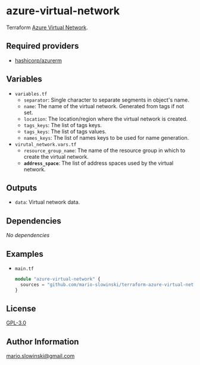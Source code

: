azure-virtual-network
=======================

Terraform [Azure Virtual Network](https://learn.microsoft.com/en-us/azure/virtual-network/virtual-networks-overview).

Required providers
------------------

* [hashicorp/azurerm](https://registry.terraform.io/providers/hashicorp/azurerm/latest/docs)

Variables
--------------

* `variables.tf`
  * `separator`: Single character to separate segments in object's name.
  * `name`: The name of the virtual network. Generated from tags if not set.
  * `location`: The location/region where the virtual network is created.
  * `tags_keys`: The list of tags keys.
  * `tags_keys`: The list of tags values.
  * `names_keys`: The list of names keys to be used for name generation.
* `virutal_network.vars.tf`
  * `resource_group_name`: The name of the resource group in which to create the virtual network.
  * **`address_space`**: The list of address spaces used by the virtual network.

Outputs
--------------

* `data`: Virtual network data.

Dependencies
------------

*No* *dependencies*

Examples
--------

* `main.tf`

  ```terraform
  module "azure-virtual-network" {
    sources = "github.com/mario-slowinski/terraform-azure-virtual-network"
  }
  ```

License
-------

[GPL-3.0](https://www.gnu.org/licenses/gpl-3.0.html)

Author Information
------------------

[mario.slowinski@gmail.com](mailto:mario.slowinski@gmail.com)
